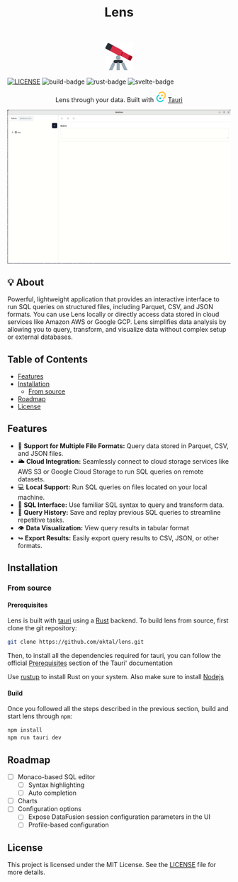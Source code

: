 <h1 align="center">Lens</h1> <br>
<p align="center">
  <img alt="lens" src="./assets/lens.svg" width="64" height="64" />
</p>


[![LICENSE][license-badge]][license]
![build-badge]
![rust-badge]
![svelte-badge]

<p align="center">
  Lens through your data. Built with <img alt="tauri" src="./assets/tauri.svg" width="24" height="24" /> <a href="https://tauri.app/">Tauri</a>
</p>

<img alt="demo" align="center" src="./assets/demo.gif" /> <br />

## 💡 About

Powerful, lightweight application that provides an interactive interface to run SQL queries on structured files, including Parquet, CSV, and JSON formats.
You can use Lens locally or directly access data stored in cloud services like Amazon AWS or Google GCP.
Lens simplifies data analysis by allowing you to query, transform, and visualize data without complex setup or external databases.

## Table of Contents

- [Features](#features)
- [Installation](#installation)
  - [From source](#from-source)
- [Roadmap](#roadmap)
- [License](#license)

## Features
- 📁 **Support for Multiple File Formats:** Query data stored in Parquet, CSV, and JSON files.
- 🌥 **Cloud Integration:** Seamlessly connect to cloud storage services like AWS S3 or Google Cloud Storage to run SQL queries on remote datasets.
- 💻 **Local Support:** Run SQL queries on files located on your local machine.
- 🔎 **SQL Interface:** Use familiar SQL syntax to query and transform data.
- 📔 **Query History:** Save and replay previous SQL queries to streamline repetitive tasks.
- 👁 **Data Visualization:** View query results in tabular format
- ↬ **Export Results:** Easily export query results to CSV, JSON, or other formats.


## Installation

### From source

#### Prerequisites

Lens is built with [tauri](https://tauri.app/) using a [Rust](https://www.rust-lang.org/) backend.
To build lens from source, first clone the git repository:

```bash
git clone https://github.com/oktal/lens.git
```

Then, to install all the dependencies required for tauri, you can follow the official [Prerequisites](https://tauri.app/v1/guides/getting-started/prerequisites) section of the Tauri' documentation

Use [rustup](https://www.rust-lang.org/tools/install) to install Rust on your system.
Also make sure to install [Nodejs](https://nodejs.org/en)


#### Build

Once you followed all the steps described in the previous section, build and start lens through `npm`:

```bash
npm install
npm run tauri dev
```

## Roadmap
 - [ ] Monaco-based SQL editor
   - [ ] Syntax highlighting
   - [ ] Auto completion
- [ ] Charts 
- [ ] Configuration options
  - [ ] Expose DataFusion session configuration parameters in the UI
  - [ ] Profile-based configuration

## License

This project is licensed under the MIT License. See the [LICENSE](LICENSE) file for more details.

[license]: LICENSE
[license-badge]: https://img.shields.io/badge/license-MIT-green?style=for-the-badge
[build-badge]: https://img.shields.io/github/actions/workflow/status/oktal/lens/build?style=for-the-badge
[rust-badge]: https://img.shields.io/badge/rust-logo?style=for-the-badge&logo=rust&color=gray
[svelte-badge]: https://img.shields.io/badge/svelte-logo?style=for-the-badge&logo=svelte&color=gray
